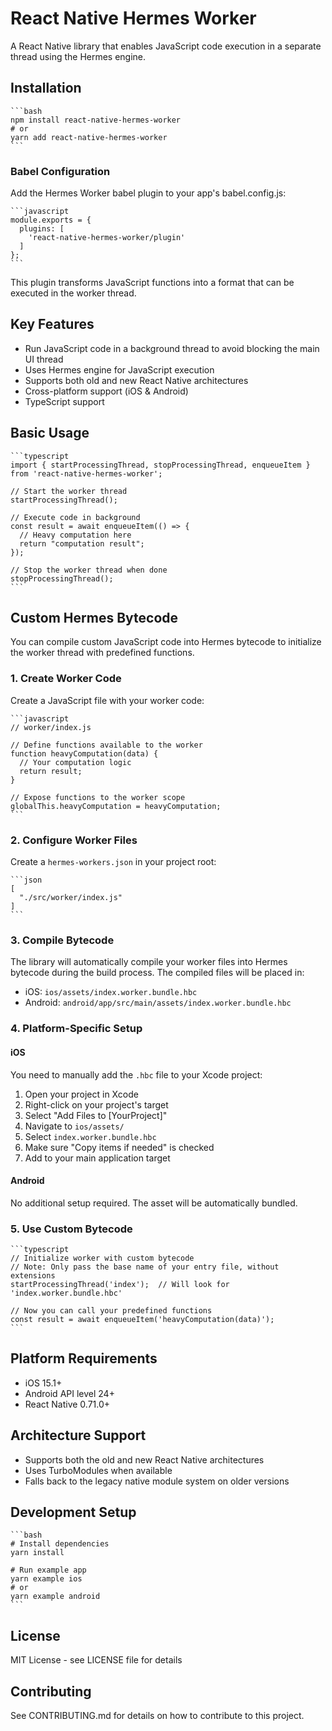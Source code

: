 

# React Native Hermes Worker

A React Native library that enables JavaScript code execution in a separate thread using the Hermes engine.

## Installation

    ```bash
    npm install react-native-hermes-worker
    # or
    yarn add react-native-hermes-worker
    ```

### Babel Configuration

Add the Hermes Worker babel plugin to your app's babel.config.js:

    ```javascript
    module.exports = {
      plugins: [
        'react-native-hermes-worker/plugin'
      ]
    };
    ```

This plugin transforms JavaScript functions into a format that can be executed in the worker thread.

## Key Features

- Run JavaScript code in a background thread to avoid blocking the main UI thread
- Uses Hermes engine for JavaScript execution
- Supports both old and new React Native architectures
- Cross-platform support (iOS & Android)
- TypeScript support

## Basic Usage

    ```typescript
    import { startProcessingThread, stopProcessingThread, enqueueItem } from 'react-native-hermes-worker';

    // Start the worker thread
    startProcessingThread();

    // Execute code in background
    const result = await enqueueItem(() => {
      // Heavy computation here
      return "computation result";
    });

    // Stop the worker thread when done
    stopProcessingThread();
    ```

## Custom Hermes Bytecode

You can compile custom JavaScript code into Hermes bytecode to initialize the worker thread with predefined functions.

### 1. Create Worker Code

Create a JavaScript file with your worker code:

    ```javascript
    // worker/index.js
    
    // Define functions available to the worker
    function heavyComputation(data) {
      // Your computation logic
      return result;
    }

    // Expose functions to the worker scope
    globalThis.heavyComputation = heavyComputation;
    ```

### 2. Configure Worker Files

Create a `hermes-workers.json` in your project root:

    ```json
    [
      "./src/worker/index.js"
    ]
    ```

### 3. Compile Bytecode

The library will automatically compile your worker files into Hermes bytecode during the build process. The compiled files will be placed in:

- iOS: `ios/assets/index.worker.bundle.hbc`
- Android: `android/app/src/main/assets/index.worker.bundle.hbc`

### 4. Platform-Specific Setup

#### iOS
You need to manually add the `.hbc` file to your Xcode project:

1. Open your project in Xcode
2. Right-click on your project's target
3. Select "Add Files to [YourProject]"
4. Navigate to `ios/assets/`
5. Select `index.worker.bundle.hbc`
6. Make sure "Copy items if needed" is checked
7. Add to your main application target

#### Android
No additional setup required. The asset will be automatically bundled.

### 5. Use Custom Bytecode

    ```typescript
    // Initialize worker with custom bytecode
    // Note: Only pass the base name of your entry file, without extensions
    startProcessingThread('index');  // Will look for 'index.worker.bundle.hbc'

    // Now you can call your predefined functions
    const result = await enqueueItem('heavyComputation(data)');
    ```

## Platform Requirements

- iOS 15.1+
- Android API level 24+
- React Native 0.71.0+

## Architecture Support

- Supports both the old and new React Native architectures
- Uses TurboModules when available
- Falls back to the legacy native module system on older versions

## Development Setup

    ```bash
    # Install dependencies
    yarn install

    # Run example app
    yarn example ios
    # or
    yarn example android
    ```

## License

MIT License - see LICENSE file for details

## Contributing

See CONTRIBUTING.md for details on how to contribute to this project.
